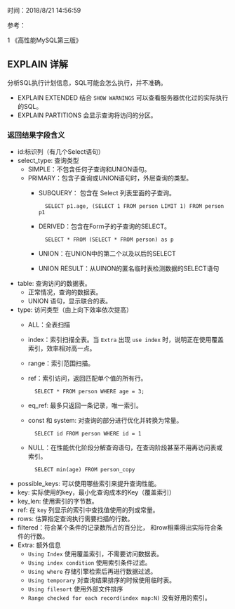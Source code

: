 时间：2018/8/21 14:56:59   

参考：

1 《高性能MySQL第三版》

## EXPLAIN 详解

分析SQL执行计划信息，SQL可能会怎么执行，并不准确。  

* EXPLAIN EXTENDED 结合 `SHOW WARNINGS` 可以查看服务器优化过的实际执行的SQL。
* EXPLAIN PARTITIONS 会显示查询将访问的分区。 

### 返回结果字段含义
* id:标识列（有几个Select语句）
* select_type: 查询类型
	* SIMPLE：不包含任何子查询和UNION语句。
	* PRIMARY：包含子查询或UNION语句时，外层查询的类型。
		* SUBQUERY： 包含在 Select 列表里面的子查询。
			
				SELECT p1.age, (SELECT 1 FROM person LIMIT 1) FROM person p1
		* DERIVED：包含在Form子的子查询的SELECT。
			
				SELECT * FROM (SELECT * FROM person) as p
		* UNION：在UNION中的第二个以及以后的SELECT
		* UNION RESULT：从UINON的匿名临时表检测数据的SELECT语句
* table: 查询访问的数据表。
	* 正常情况，查询的数据表。
	* UNION 语句，显示联合的表。
* type: 访问类型（由上向下效率依次提高）
	* ALL：全表扫描
	* index：索引扫描全表。当 `Extra` 出现 `use index` 时，说明正在使用覆盖索引，效率相对高一点。
	* range：索引范围扫描。
	* ref：索引访问，返回匹配单个值的所有行。

			SELECT * FROM person WHERE age = 3;
	* eq_ref: 最多只返回一条记录，唯一索引。
	* const 和 system: 对查询的部分进行优化并转换为常量。
			
			SELECT id FROM person WHERE id = 1 
	* NULL：在性能优化阶段分解查询语句，在查询阶段甚至不用再访问表或索引。
			
			SELECT min(age) FROM person_copy
* possible_keys: 可以使用哪些索引来提升查询性能。
* key: 实际使用的key，最小化查询成本的Key（覆盖索引）
* key_len: 使用索引的字节数。
* ref: 在 `key` 列显示的索引中查找值使用的列或常量。
* rows: 估算指定查询执行需要扫描的行数。
* filtered：符合某个条件的记录数所占的百分比， 和row相乘得出实际符合条件的行数。
* Extra: 额外信息
	* `Using Index` 使用覆盖索引，不需要访问数据表。
	* `Using index condition` 使用索引条件过滤。
	* `Using where` 存储引擎检索后再进行数据过滤。
	* `Using temporary` 对查询结果排序的时候使用临时表。
	* `Using filesort` 使用外部文件排序
	* `Range checked for each record(index map:N)`  没有好用的索引。